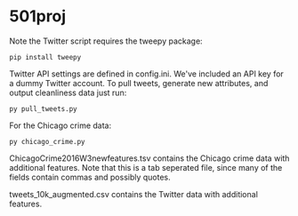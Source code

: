 # 501proj


Note the Twitter script requires the tweepy package:
	
	pip install tweepy

Twitter API settings are defined in config.ini. We've included an API key for a dummy Twitter account. To pull tweets, generate new attributes, and output cleanliness data just run: 
    
    py pull_tweets.py 

For the Chicago crime data:
    
    py chicago_crime.py


ChicagoCrime2016W3newfeatures.tsv contains the Chicago crime data with additional features. Note that this is a tab seperated file, since many of the fields contain commas and possibly quotes.

tweets_10k_augmented.csv contains the Twitter data with additional features.